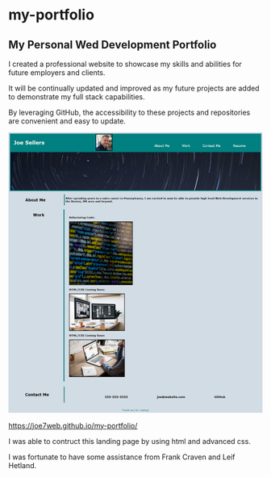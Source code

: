# my-portfolio

## My Personal Wed Development Portfolio

I created a professional website to showcase my skills and abilities for future employers and clients.

It will be continually updated and improved as my future projects are added to demonstrate my full stack capabilities.

By leveraging GitHub, the accessibility to these projects and repositories are convenient and easy to update.


![screenshot](assets/images/my-portfolio-website-screenshot.png)

https://joe7web.github.io/my-portfolio/

I was able to contruct this landing page by using html and advanced css.

I was fortunate to have some assistance from Frank Craven and Leif Hetland.  






